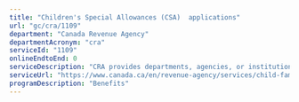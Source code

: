 ```yaml
---
title: "Children's Special Allowances (CSA)  applications"
url: "gc/cra/1109"
department: "Canada Revenue Agency"
departmentAcronym: "cra"
serviceId: "1109"
onlineEndtoEnd: 0
serviceDescription: "CRA provides departments, agencies, or institutions with the tools and information to apply for CSA with respect to any children under their care. CRA processes the applications made, determines eligibility and entitlement, and issues payments."
serviceUrl: "https://www.canada.ca/en/revenue-agency/services/child-family-benefits/childrens-special-allowances.html"
programDescription: "Benefits"
---
```

